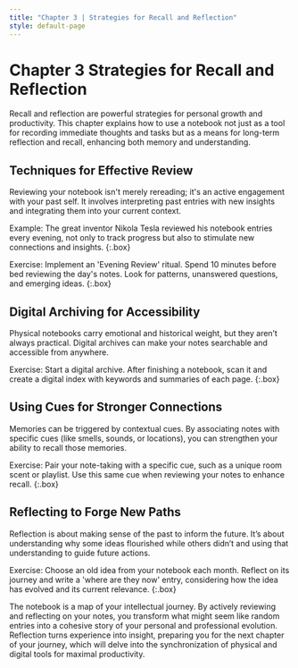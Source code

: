 ```yaml
---
title: "Chapter 3 | Strategies for Recall and Reflection"
style: default-page
---
```


# **Chapter 3** Strategies for Recall and Reflection
Recall and reflection are powerful strategies for personal growth and productivity. This chapter explains how to use a notebook not just as a tool for recording immediate thoughts and tasks but as a means for long-term reflection and recall, enhancing both memory and understanding.

## **Techniques for Effective Review**

Reviewing your notebook isn't merely rereading; it's an active engagement with your past self. It involves interpreting past entries with new insights and integrating them into your current context.

Example: The great inventor Nikola Tesla reviewed his notebook entries every evening, not only to track progress but also to stimulate new connections and insights.
{:.box}

Exercise: Implement an 'Evening Review' ritual. Spend 10 minutes before bed reviewing the day's notes. Look for patterns, unanswered questions, and emerging ideas.
{:.box}

## **Digital Archiving for Accessibility**

Physical notebooks carry emotional and historical weight, but they aren’t always practical. Digital archives can make your notes searchable and accessible from anywhere.

Exercise: Start a digital archive. After finishing a notebook, scan it and create a digital index with keywords and summaries of each page.
{:.box}

## **Using Cues for Stronger Connections**

Memories can be triggered by contextual cues. By associating notes with specific cues (like smells, sounds, or locations), you can strengthen your ability to recall those memories.

Exercise: Pair your note-taking with a specific cue, such as a unique room scent or playlist. Use this same cue when reviewing your notes to enhance recall.
{:.box}

## **Reflecting to Forge New Paths**

Reflection is about making sense of the past to inform the future. It’s about understanding why some ideas flourished while others didn’t and using that understanding to guide future actions.

Exercise: Choose an old idea from your notebook each month. Reflect on its journey and write a 'where are they now' entry, considering how the idea has evolved and its current relevance.
{:.box}

The notebook is a map of your intellectual journey. By actively reviewing and reflecting on your notes, you transform what might seem like random entries into a cohesive story of your personal and professional evolution. Reflection turns experience into insight, preparing you for the next chapter of your journey, which will delve into the synchronization of physical and digital tools for maximal productivity.
